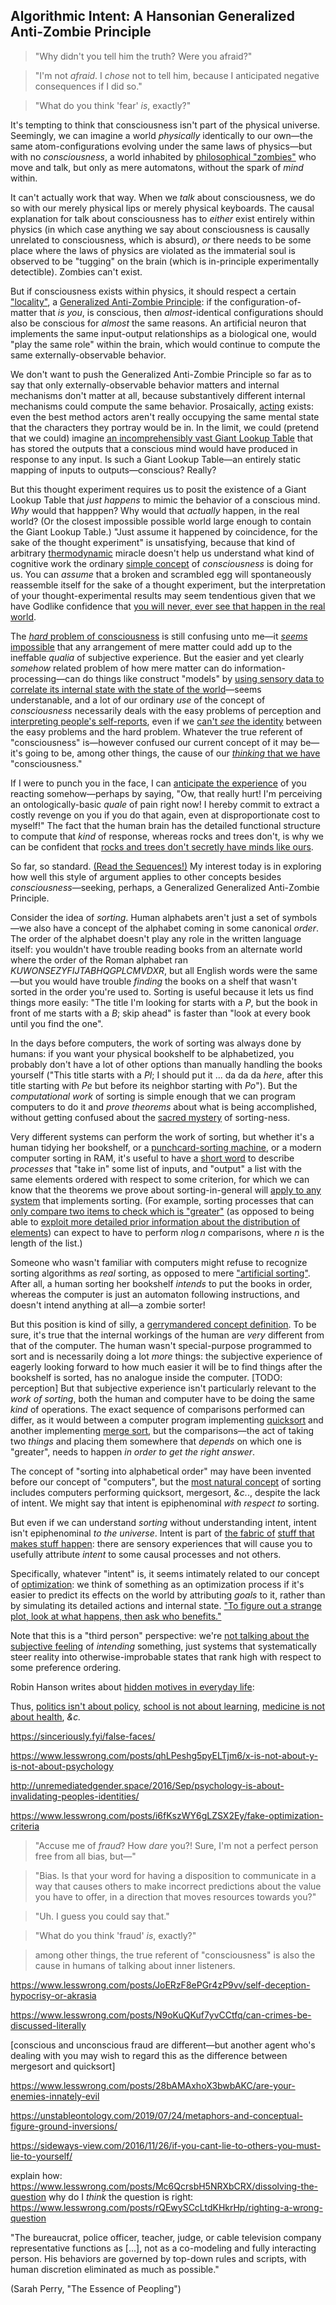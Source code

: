 ## Algorithmic Intent: A Hansonian Generalized Anti-Zombie Principle

> "Why didn't you tell him the truth? Were you afraid?"

> "I'm not _afraid_. I _chose_ not to tell him, because I anticipated negative consequences if I did so."

> "What do you think 'fear' _is_, exactly?"

It's tempting to think that consciousness isn't part of the physical universe. Seemingly, we can imagine a world _physically_ identically to our own—the same atom-configurations evolving under the same laws of physics—but with no _consciousness_, a world inhabited by [philosophical "zombies"](https://www.lesswrong.com/posts/fdEWWr8St59bXLbQr/zombies-zombies) who move and talk, but only as mere automatons, without the spark of _mind_ within.

It can't actually work that way. When we _talk_ about consciousness, we do so with our merely physical lips or merely physical keyboards. The causal explanation for talk about consciousness has to _either_ exist entirely within physics (in which case anything we say about consciousness is causally unrelated to consciousness, which is absurd), _or_ there needs to be some place where the laws of physics are violated as the immaterial soul is observed to be "tugging" on the brain (which is in-principle experimentally detectible). Zombies can't exist.

But if consciousness exists within physics, it should respect a certain ["locality"](https://www.lesswrong.com/posts/XDkeuJTFjM9Y2x6v6/which-basis-is-more-fundamental), a [Generalized Anti-Zombie Principle](https://www.lesswrong.com/posts/kYAuNJX2ecH2uFqZ9/the-generalized-anti-zombie-principle): if the configuration-of-matter that _is you_, is conscious, then _almost_-identical configurations should also be conscious for _almost_ the same reasons. An artificial neuron that implements the same input-output relationships as a biological one, would "play the same role" within the brain, which would continue to compute the same externally-observable behavior.

We don't want to push the Generalized Anti-Zombie Principle so far as to say that only externally-observable behavior matters and internal mechanisms don't matter at all, because substantively different internal mechanisms could compute the same behavior. Prosaically, [acting](https://en.wikipedia.org/wiki/Acting) exists: even the best method actors aren't really occupying the same mental state that the characters they portray would be in. In the limit, we could (pretend that we could) imagine [an incomprehensibly vast Giant Lookup Table](https://www.lesswrong.com/posts/k6EPphHiBH4WWYFCj/gazp-vs-glut) that has stored the outputs that a conscious mind would have produced in response to any input. Is such a Giant Lookup Table—an entirely static mapping of inputs to outputs—conscious? Really?

But this thought experiment requires us to posit the existence of a Giant Lookup Table that _just happens_ to mimic the behavior of a conscious mind. _Why_ would that happpen? Why would that _actually_ happen, in the real world? (Or the closest impossible possible world large enough to contain the Giant Lookup Table.) "Just assume it happened by coincidence, for the sake of the thought experiment" is unsatisfying, because that kind of arbitrary [thermodynamic](https://www.lesswrong.com/posts/QkX2bAkwG2EpGvNug/the-second-law-of-thermodynamics-and-engines-of-cognition) miracle doesn't help us understand what kind of cognitive work the ordinary [simple concept](https://www.lesswrong.com/posts/82eMd5KLiJ5Z6rTrr/superexponential-conceptspace-and-simple-words) of _consciousness_ is doing for us. You can _assume_ that a broken and scrambled egg will spontaneously reassemble itself for the sake of a thought experiment, but the interpretation of your thought-experimental results may seem tendentious given that we have Godlike confidence that [you will never, ever see that happen in the real world](https://www.lesswrong.com/posts/zFuCxbY9E2E8HTbfZ/perpetual-motion-beliefs).

The [_hard_ problem of consciousness](http://www.scholarpedia.org/article/Hard_problem_of_consciousness) is still confusing unto me—it [_seems_ impossible](https://www.lesswrong.com/posts/XzrqkhfwtiSDgKoAF/wrong-questions) that any arrangement of mere matter could add up to the ineffable _qualia_ of subjective experience. But the easier and yet clearly _somehow_ related problem of how mere matter can do information-processing—can do things like construct "models" by [using sensory data to correlate its internal state with the state of the world](https://www.lesswrong.com/posts/6s3xABaXKPdFwA3FS/what-is-evidence)—seems understanable, and a lot of our ordinary _use_ of the concept of _consciousness_ necessarily deals with the easy problems of perception and [interpreting people's self-reports](https://en.wikipedia.org/wiki/Heterophenomenology), even if we [can't _see_ the identity](https://www.lesswrong.com/posts/KmghfjH6RgXvoKruJ/hand-vs-fingers) between the easy problems and the hard problem. Whatever the true referent of "consciousness" is—however confused our current concept of it may be—it's going to be, among other things, the cause of our [_thinking_ that we have](https://www.lesswrong.com/posts/rQEwySCcLtdKHkrHp/righting-a-wrong-question) "consciousness."

If I were to punch you in the face, I can [anticipate the experience](https://www.lesswrong.com/posts/a7n8GdKiAZRX86T5A/making-beliefs-pay-rent-in-anticipated-experiences) of you reacting somehow—perhaps by saying, "Ow, that really hurt! I'm perceiving an ontologically-basic _quale_ of pain right now! I hereby commit to extract a costly revenge on you if you do that again, even at disproportionate cost to myself!" The fact that the human brain has the detailed functional structure to compute that _kind_ of response, whereas rocks and trees don't, is why we can be confident that [rocks and trees don't secretly have minds like ours](https://www.lesswrong.com/posts/f4RJtHBPvDRJcCTva/when-anthropomorphism-became-stupid).

So far, so standard. [(Read the Sequences!)](https://www.readthesequences.com/) My interest today is in exploring how well this style of argument applies to other concepts besides _consciousness_—seeking, perhaps, a Generalized Generalized Anti-Zombie Principle.

Consider the idea of _sorting_. Human alphabets aren't just a set of symbols—we also have a concept of the alphabet coming in some canonical _order_. The order of the alphabet doesn't play any role in the written language itself: you wouldn't have trouble reading books from an alternate world where the order of the Roman alphabet ran _KUWONSEZYFIJTABHQGPLCMVDXR_, but all English words were the same—but you would have trouble _finding_ the books on a shelf that wasn't sorted in the order you're used to. Sorting is useful because it lets us find things more easily: "The title I'm looking for starts with a _P_, but the book in front of me starts with a _B_; skip ahead" is faster than "look at every book until you find the one".

In the days before computers, the work of sorting was always done by humans: if you want your physical bookshelf to be alphabetized, you probably don't have a lot of other options than manually handling the books yourself ("This title starts with a _Pl_; I should put it ... da da da _here_, after this title starting with _Pe_ but before its neighbor starting with _Po_"). But the _computational work_ of sorting is simple enough that we can program computers to do it and _prove theorems_ about what is being accomplished, without getting confused about the [sacred mystery](https://www.lesswrong.com/posts/6i3zToomS86oj9bS6/mysterious-answers-to-mysterious-questions) of sorting-ness.

Very different systems can perform the work of sorting, but whether it's a human tidying her bookshelf, or a [punchcard-sorting machine](https://en.wikipedia.org/wiki/IBM_card_sorter), or a modern computer sorting in RAM, it's useful to have a [short word](https://www.lesswrong.com/posts/soQX8yXLbKy7cFvy8/entropy-and-short-codes) to describe _processes_ that "take in" some list of inputs, and "output" a list with the same elements ordered with respect to some criterion, for which we can know that the theorems we prove about sorting-in-general will [apply to any system](http://zackmdavis.net/blog/2012/07/an-idea-for-a-psychology-experiment/) that implements sorting. (For example, sorting processes that can [only compare two items to check which is "greater"](https://en.wikipedia.org/wiki/Comparison_sort) (as opposed to being able to [exploit more detailed prior information about the distribution of elements](https://en.wikipedia.org/wiki/Sorting_algorithm#Non-comparison_sorts)) can expect to have to perform $n \log n$ comparisons, where $n$ is the length of the list.)

Someone who wasn't familiar with computers might refuse to recognize sorting algorithms as _real_ sorting, as opposed to mere ["artificial sorting"](https://www.lesswrong.com/posts/YhgjmCxcQXixStWMC/artificial-addition). After all, a human sorting her bookshelf _intends_ to put the books in order, whereas the computer is just an automaton following instructions, and doesn't intend anything at all—a zombie sorter!

But this position is kind of silly, a [gerrymandered concept definition](https://www.lesswrong.com/posts/esRZaPXSHgWzyB2NL/where-to-draw-the-boundaries). To be sure, it's true that the internal workings of the human are _very_ different from that of the computer. The human wasn't special-purpose programmed to sort and is necessarily doing a lot _more_ things: the subjective experience of eagerly looking forward to how much easier it will be to find things after the bookshelf is sorted, has no analogue inside the computer. [TODO: perception] But that subjective experience isn't particularly relevant to the _work of sorting_, both the human and computer have to be doing the same _kind_ of operations. The exact sequence of comparisons performed can differ, as it would between a computer program implementing [quicksort](https://en.wikipedia.org/wiki/Quicksort) and another implementing [merge sort](https://en.wikipedia.org/wiki/Merge_sort), but the comparisons—the act of taking two _things_ and placing them somewhere that _depends_ on which one is "greater", needs to happen _in order to get the right answer_.

The concept of "sorting into alphabetical order" may have been invented before our concept of "computers", but the [most natural concept](https://www.lesswrong.com/posts/d5NyJ2Lf6N22AD9PB/where-to-draw-the-boundary) of sorting includes computers performing quicksort, mergesort, _&c._., despite the lack of intent. We might say that intent is epiphenominal _with respect to_ sorting.

But even if we can understand _sorting_ without understanding intent, intent isn't epiphenominal _to the universe_. Intent is part of [the fabric of](https://www.lesswrong.com/posts/h6fzC6wFYFxxKDm8u/the-fabric-of-real-things) [stuff that makes stuff happen](https://www.lesswrong.com/posts/NhQju3htS9W6p6wE6/stuff-that-makes-stuff-happen): there are sensory experiences that will cause you to usefully attribute _intent_ to some causal processes and not others.

Specifically, whatever "intent" is, it seems intimately related to our concept of [optimization](https://www.lesswrong.com/posts/D7EcMhL26zFNbJ3ED/optimization): we think of something as an optimization process if it's easier to predict its effects on the world by attributing _goals_ to it, rather than by simulating its detailed actions and internal state. ["To figure out a strange plot, look at what happens, then ask who benefits."](https://www.hpmor.com/chapter/97)

Note that this is a "third person" perspective: we're [not talking about the subjective feeling](http://benjaminrosshoffman.com/bad-faith-behavior-not-feeling/) of _intending_ something, just systems that systematically steer reality into otherwise-improbable states that rank high with respect to some preference ordering.

Robin Hanson writes about [hidden motives in everyday life](http://elephantinthebrain.com/): 


Thus, [politics isn't about policy](http://www.overcomingbias.com/2008/09/politics-isnt-a.html), [school is not about learning](http://www.overcomingbias.com/2010/08/school-isnt-about-learning.html), [medicine is not about health](http://www.overcomingbias.com/2008/03/showing-that-yo.html), _&c._


https://sinceriously.fyi/false-faces/

https://www.lesswrong.com/posts/qhLPeshg5pyELTjm6/x-is-not-about-y-is-not-about-psychology

http://unremediatedgender.space/2016/Sep/psychology-is-about-invalidating-peoples-identities/

https://www.lesswrong.com/posts/i6fKszWY6gLZSX2Ey/fake-optimization-criteria


> "Accuse me of _fraud_? How _dare_ you?! Sure, I'm not a perfect person free from all bias, but—"

> "Bias. Is that your word for having a disposition to communicate in a way that causes others to make incorrect predictions about the value you have to offer, in a direction that moves resources towards you?"

> "Uh. I guess you could say that."

> "What do you think 'fraud' _is_, exactly?"


> among other things, the true referent of "consciousness" is also the cause in humans of talking about inner listeners.



https://www.lesswrong.com/posts/JoERzF8ePGr4zP9vv/self-deception-hypocrisy-or-akrasia

https://www.lesswrong.com/posts/N9oKuQKuf7yvCCtfq/can-crimes-be-discussed-literally





[conscious and unconscious fraud are different—but another agent who's dealing with you may wish to regard this as the difference between mergesort and quicksort]

https://www.lesswrong.com/posts/28bAMAxhoX3bwbAKC/are-your-enemies-innately-evil



https://unstableontology.com/2019/07/24/metaphors-and-conceptual-figure-ground-inversions/

https://sideways-view.com/2016/11/26/if-you-cant-lie-to-others-you-must-lie-to-yourself/

explain how: https://www.lesswrong.com/posts/Mc6QcrsbH5NRXbCRX/dissolving-the-question
why do I _think_ the question is right: https://www.lesswrong.com/posts/rQEwySCcLtdKHkrHp/righting-a-wrong-question




"The bureaucrat, police officer, teacher, judge, or cable television company representative functions as [...], not as a co-modeling and fully interacting person. His behaviors are governed by top-down rules and scripts, with human discretion eliminated as much as possible."

(Sarah Perry, "The Essence of Peopling")
